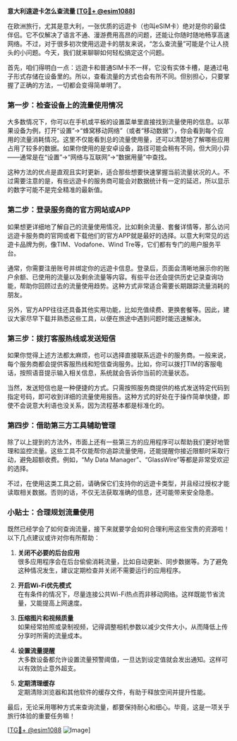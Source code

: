 **意大利遠遊卡怎么查流量 [[TG💪+ @esim1088](https://t.me/s/esim1088)]**

在欧洲旅行，尤其是意大利，一张优质的远遊卡（也叫eSIM卡）绝对是你的最佳伴侣。它不仅解决了语言不通、漫游费用高昂的问题，还能让你随时随地畅享高速网络。不过，对于很多初次使用远遊卡的朋友来说，“怎么查流量”可能是个让人挠头的小问题。今天，我们就来聊聊如何轻松搞定这个问题。

首先，咱们得明白一点：远遊卡和普通SIM卡不一样，它没有实体卡槽，是通过电子形式存储在设备里的。所以，查看流量的方式也会有所不同。但别担心，只要掌握了正确的方法，一切都会变得简单明了。

### **第一步：检查设备上的流量使用情况**

大多数情况下，你可以在手机或平板的设置菜单里直接找到流量使用的信息。以苹果设备为例，打开“设置”→“蜂窝移动网络”（或者“移动数据”），你会看到每个应用的流量消耗情况。这里不仅能看到总的流量使用量，还可以清楚地了解哪些应用占用了较多的数据。如果你使用的是安卓设备，路径可能会稍有不同，但大同小异——通常是在“设置”→“网络与互联网”→“数据用量”中查找。

这种方法的优点是直观且实时更新，适合那些想要快速掌握当前流量状况的人。不过需要注意的是，有些远遊卡的服务商可能会对数据统计有一定的延迟，所以显示的数字可能不是完全精准的最新值。

### **第二步：登录服务商的官方网站或APP**

如果想更详细地了解自己的流量使用情况，比如剩余流量、套餐详情等，那么访问远遊卡服务商的官网或者下载他们的官方APP就是最好的选择。以意大利常见的远遊卡品牌为例，像TIM、Vodafone、Wind Tre等，它们都有专门的用户服务平台。

通常，你需要注册账号并绑定你的远遊卡信息。登录后，页面会清晰地展示你的账户余额、已使用的流量以及剩余流量等内容。有些平台还会提供历史记录查询功能，帮助你回顾过去的流量使用趋势。这种方式非常适合需要长期跟踪流量消耗的朋友。

另外，官方APP往往还具备其他实用功能，比如充值续费、更换套餐等。因此，建议大家尽早下载并熟悉这些工具，以便在旅途中遇到问题时能迅速解决。

### **第三步：拨打客服热线或发送短信**

如果你觉得上述方法都太麻烦，也可以选择直接联系远遊卡的服务商。一般来说，每个服务商都会提供客服热线和短信查询服务。比如，你可以拨打TIM的客服电话，按照语音提示输入相关信息，系统就会告诉你当前的流量状态。

当然，发送短信也是一种便捷的方式。只需按照服务商提供的格式发送特定代码到指定号码，即可收到详细的流量使用报告。这种方式的好处在于操作简单快捷，即使不会说意大利语也没关系，因为流程基本都是标准化的。

### **第四步：借助第三方工具辅助管理**

除了以上提到的方法外，市面上还有一些第三方的应用程序可以帮助我们更好地管理和监控流量。这些工具不仅能帮你追踪流量使用，还能提醒你接近限额时采取行动，避免超额收费。例如，“My Data Manager”、“GlassWire”等都是非常受欢迎的选择。

不过，在使用这类工具之前，请确保它们支持你的远遊卡类型，并且经过授权才能读取相关数据。否则的话，不仅无法获取准确的信息，还可能带来安全隐患。

### **小贴士：合理规划流量使用**

既然已经学会了如何查询流量，接下来就要学会如何合理利用这些宝贵的资源啦！以下几点建议或许对你有所帮助：

1. **关闭不必要的后台应用**  
   很多应用程序会在后台偷偷消耗流量，比如自动更新、同步数据等。为了避免这种情况发生，建议定期检查并关闭不需要运行的应用程序。

2. **开启Wi-Fi优先模式**  
   在有条件的情况下，尽量连接公共Wi-Fi热点而非移动网络。这样既能节省流量，又能提高上网速度。

3. **压缩图片和视频质量**  
   如果经常拍照或录制视频，记得调整相机参数以减少文件大小，从而降低上传分享时所需的流量成本。

4. **设置流量提醒**  
   大多数设备都允许设置流量预警阈值，一旦达到设定值就会发出通知。这样可以有效防止意外超支。

5. **定期清理缓存**  
   定期清除浏览器和其他软件的缓存文件，有助于释放空间并提升性能。

最后，无论采用哪种方式来查询流量，都要保持耐心和细心。毕竟，这是一项关乎旅行体验的重要任务嘛！

[[TG💪+ @esim1088](https://t.me/s/esim1088) ![Image](https://i.postimg.cc/4NQfJmqS/Snipaste-2025-05-13-00-14-12.png)]